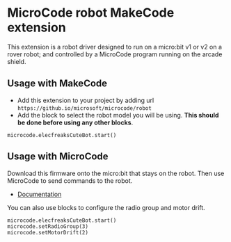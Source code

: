 # MicroCode robot MakeCode extension

This extension is a robot driver designed to run on a micro:bit v1 or v2 on a rover robot;
and controlled by a MicroCode program running on the arcade shield.

## Usage with MakeCode

-   Add this extension to your project by adding url `https://github.io/microsoft/microcode/robot`
-   Add the block to select the robot model you will be using. **This should be done before using any other blocks**.

```blocks
microcode.elecfreaksCuteBot.start()
```

## Usage with MicroCode

Download this firmware onto the micro:bit that stays on the robot. Then use MicroCode to send commands
to the robot.

-   [Documentation](https://microsoft.github.io/microcode/docs/robot)

You can also use blocks to configure the radio group and motor drift.

```blocks
microcode.elecfreaksCuteBot.start()
microcode.setRadioGroup(3)
microcode.setMotorDrift(2)
```
